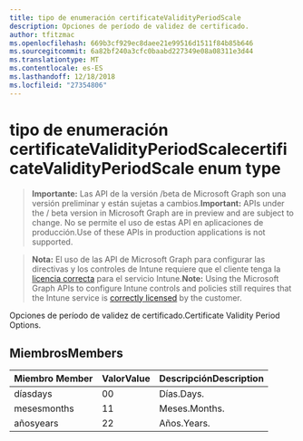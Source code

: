 ```yaml
---
title: tipo de enumeración certificateValidityPeriodScale
description: Opciones de período de validez de certificado.
author: tfitzmac
ms.openlocfilehash: 669b3cf929ec8daee21e99516d1511f84b85b646
ms.sourcegitcommit: 6a82bf240a3cfc0baabd227349e08a08311e3d44
ms.translationtype: MT
ms.contentlocale: es-ES
ms.lasthandoff: 12/18/2018
ms.locfileid: "27354806"
---
```

# <a name="certificatevalidityperiodscale-enum-type"></a><span data-ttu-id="36685-103">tipo de enumeración certificateValidityPeriodScale</span><span class="sxs-lookup"><span data-stu-id="36685-103">certificateValidityPeriodScale enum type</span></span>

> <span data-ttu-id="36685-104">**Importante:** Las API de la versión /beta de Microsoft Graph son una versión preliminar y están sujetas a cambios.</span><span class="sxs-lookup"><span data-stu-id="36685-104">**Important:** APIs under the / beta version in Microsoft Graph are in preview and are subject to change.</span></span> <span data-ttu-id="36685-105">No se permite el uso de estas API en aplicaciones de producción.</span><span class="sxs-lookup"><span data-stu-id="36685-105">Use of these APIs in production applications is not supported.</span></span>

> <span data-ttu-id="36685-106">**Nota:** El uso de las API de Microsoft Graph para configurar las directivas y los controles de Intune requiere que el cliente tenga la [licencia correcta](https://go.microsoft.com/fwlink/?linkid=839381) para el servicio Intune.</span><span class="sxs-lookup"><span data-stu-id="36685-106">**Note:** Using the Microsoft Graph APIs to configure Intune controls and policies still requires that the Intune service is [correctly licensed](https://go.microsoft.com/fwlink/?linkid=839381) by the customer.</span></span>

<span data-ttu-id="36685-107">Opciones de período de validez de certificado.</span><span class="sxs-lookup"><span data-stu-id="36685-107">Certificate Validity Period Options.</span></span>
## <a name="members"></a><span data-ttu-id="36685-108">Miembros</span><span class="sxs-lookup"><span data-stu-id="36685-108">Members</span></span>
|<span data-ttu-id="36685-109">Miembro	</span><span class="sxs-lookup"><span data-stu-id="36685-109">Member</span></span>|<span data-ttu-id="36685-110">Valor</span><span class="sxs-lookup"><span data-stu-id="36685-110">Value</span></span>|<span data-ttu-id="36685-111">Descripción</span><span class="sxs-lookup"><span data-stu-id="36685-111">Description</span></span>|
|:---|:---|:---|
|<span data-ttu-id="36685-112">días</span><span class="sxs-lookup"><span data-stu-id="36685-112">days</span></span>|<span data-ttu-id="36685-113">0</span><span class="sxs-lookup"><span data-stu-id="36685-113">0</span></span>|<span data-ttu-id="36685-114">Días.</span><span class="sxs-lookup"><span data-stu-id="36685-114">Days.</span></span>|
|<span data-ttu-id="36685-115">meses</span><span class="sxs-lookup"><span data-stu-id="36685-115">months</span></span>|<span data-ttu-id="36685-116">1</span><span class="sxs-lookup"><span data-stu-id="36685-116">1</span></span>|<span data-ttu-id="36685-117">Meses.</span><span class="sxs-lookup"><span data-stu-id="36685-117">Months.</span></span>|
|<span data-ttu-id="36685-118">años</span><span class="sxs-lookup"><span data-stu-id="36685-118">years</span></span>|<span data-ttu-id="36685-119">2</span><span class="sxs-lookup"><span data-stu-id="36685-119">2</span></span>|<span data-ttu-id="36685-120">Años.</span><span class="sxs-lookup"><span data-stu-id="36685-120">Years.</span></span>|





